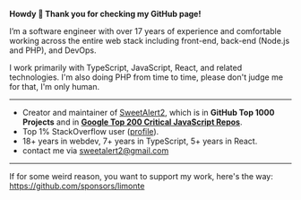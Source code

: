 **Howdy 👋 Thank you for checking my GitHub page!**

I’m a software engineer with over 17 years of experience and comfortable working across the entire web stack including front-end, back-end (Node.js and PHP), and DevOps.

I work primarily with TypeScript, JavaScript, React, and related technologies. I'm also doing PHP from time to time, please don't judge me for that, I'm only human.

---

 - Creator and maintainer of [SweetAlert2](https://github.com/sweetalert2/sweetalert2), which is in **GitHub Top 1000 Projects** and in [**Google Top 200 Critical JavaScript Repos**](https://github.com/ossf/criticality_score). 
 - Top 1% StackOverflow user ([profile](https://stackoverflow.com/users/1331425/limon-monte?tab=profile)).
 - 18+ years in webdev, 7+ years in TypeScript, 5+ years in React.
 - contact me via sweetalert2@gmail.com

---

If for some weird reason, you want to support my work, here's the way: https://github.com/sponsors/limonte
